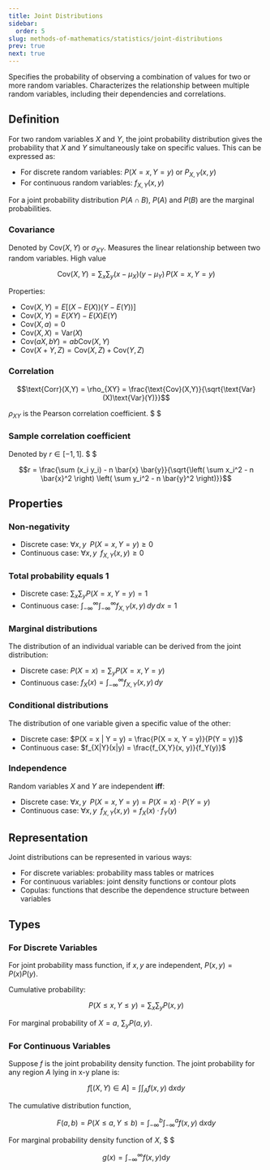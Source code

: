 ```yaml
---
title: Joint Distributions
sidebar:
  order: 5
slug: methods-of-mathematics/statistics/joint-distributions
prev: true
next: true
---
```


Specifies the probability of observing a combination of values for two or more random variables. Characterizes the relationship between multiple random variables, including their dependencies and correlations.

## Definition

For two random variables $X$ and $Y$, the joint probability distribution gives the probability that $X$ and $Y$ simultaneously take on specific values. This can be expressed as:

- For discrete random variables: $P(X = x, Y = y)$ or $P_{X,Y}(x, y)$
- For continuous random variables: $f_{X,Y}(x, y)$

For a joint probability distribution $P(A \cap B)$, $P(A)$ and $P(B)$ are the marginal probabilities.

### Covariance

Denoted by $\text{Cov}(X,Y)$ or $\sigma_{XY}$. Measures the linear relationship between two random variables. High value

```math
\mathrm{Cov}(X, Y) = \sum_{x} \sum_{y} (x - \mu_X)(y - \mu_Y) \, P(X = x, Y = y)
```

Properties:
- $\text{Cov}(X,Y) = E\Big[\big(X-E(X)\big)\big(Y-E(Y)\big)\Big]$
- $\text{Cov}(X,Y) = E(XY) - E(X)E(Y)$
- $\text{Cov}(X,a) = 0$
- $\text{Cov}(X,X) = \text{Var}(X)$
- $\text{Cov}(aX,bY) = ab\text{Cov}(X,Y)$
- $\text{Cov}(X+Y,Z) = \text{Cov}(X,Z) + \text{Cov}(Y,Z)$

### Correlation

```math
\text{Corr}(X,Y) =
\rho_{XY} =
\frac{\text{Cov}(X,Y)}{\sqrt{\text{Var}(X)\text{Var}(Y)}}
```

$\rho_{XY}$ is the Pearson correlation coefficient. $ $

### Sample correlation coefficient

Denoted by $r \in [-1,1]$. $ $

```math
r = \frac{\sum (x_i y_i) - n \bar{x} \bar{y}}{\sqrt{\left( \sum x_i^2 - n \bar{x}^2 \right) \left( \sum y_i^2 - n \bar{y}^2 \right)}}
```


## Properties

### Non-negativity

- Discrete case: $\forall x,y\;\;P(X = x, Y = y) \geq 0$
- Continuous case: $\forall x,y\;\;f_{X,Y}(x, y) \geq 0$

### Total probability equals 1

- Discrete case: $\sum_x \sum_y P(X = x, Y = y) = 1$
- Continuous case: $\int_{-\infty}^{\infty}\int_{-\infty}^{\infty} f_{X,Y}(x, y) \, dy \, dx = 1$

### Marginal distributions
The distribution of an individual variable can be derived from the joint distribution:
  - Discrete case: $P(X = x) = \sum_y P(X = x, Y = y)$
  - Continuous case: $f_X(x) = \int_{-\infty}^{\infty} f_{X,Y}(x, y) \, dy$

### Conditional distributions

The distribution of one variable given a specific value of the other:
  - Discrete case: $P(X = x | Y = y) = \frac{P(X = x, Y = y)}{P(Y = y)}$
  - Continuous case: $f_{X|Y}(x|y) = \frac{f_{X,Y}(x, y)}{f_Y(y)}$
   
### Independence

Random variables $X$ and $Y$ are independent **iff**:
  - Discrete case: $\forall x,y\;\; P(X = x, Y = y) = P(X = x) \cdot P(Y = y)$
  - Continuous case: $\forall x,y\;\; f_{X,Y}(x, y) = f_X(x) \cdot f_Y(y)$

## Representation

Joint distributions can be represented in various ways:
- For discrete variables: probability mass tables or matrices
- For continuous variables: joint density functions or contour plots
- Copulas: functions that describe the dependence structure between variables

## Types

### For Discrete Variables

For joint probability mass function, if $x,y$ are independent, $P(x,y)=P(x)P(y)$.

Cumulative probability: 
```math
P(X \le x, Y \le y) = \sum_{x}\sum_{y} P(x,y)
```

For marginal probability of $X = a$, $\sum_y P(a,y)$.

### For Continuous Variables

Suppose $f$ is the joint probability density function. The joint probability for any region $A$ lying in x-y plane is:

```math
f\big[(X,Y) \in A \big] = \int \int_A f(x,y)\; \text{d}x\text{d}y
```

The cumulative distribution function,

```math
F(a,b) = P(X \le a, Y \le b) = \int_{-\infty}^{b} \int_{-\infty}^{a} f(x,y)\; \text{d}x\text{d}y
```

For marginal probability density function of $X$, $ $

```math
g(x) = \int_{-\infty}^{\infty} f(x,y) \text{d}y
```
